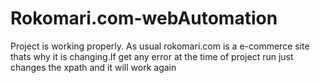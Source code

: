 # Rokomari.com-webAutomation


Project is working properly. As usual rokomari.com is a e-commerce site thats why it is changing.If get any error at the time of project run just changes the xpath and it will work again
